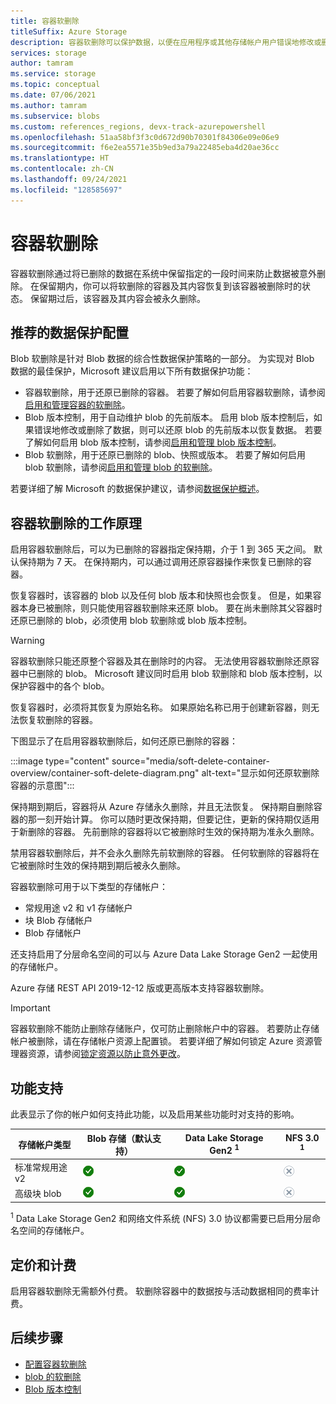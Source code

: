 ```yaml
---
title: 容器软删除
titleSuffix: Azure Storage
description: 容器软删除可以保护数据，以便在应用程序或其他存储帐户用户错误地修改或删除数据后可以更轻松地恢复数据。
services: storage
author: tamram
ms.service: storage
ms.topic: conceptual
ms.date: 07/06/2021
ms.author: tamram
ms.subservice: blobs
ms.custom: references_regions, devx-track-azurepowershell
ms.openlocfilehash: 51aa58bf3f3c0d672d90b70301f84306e09e06e9
ms.sourcegitcommit: f6e2ea5571e35b9ed3a79a22485eba4d20ae36cc
ms.translationtype: HT
ms.contentlocale: zh-CN
ms.lasthandoff: 09/24/2021
ms.locfileid: "128585697"
---
```

# <a name="soft-delete-for-containers"></a>容器软删除

容器软删除通过将已删除的数据在系统中保留指定的一段时间来防止数据被意外删除。 在保留期内，你可以将软删除的容器及其内容恢复到该容器被删除时的状态。 保留期过后，该容器及其内容会被永久删除。

## <a name="recommended-data-protection-configuration"></a>推荐的数据保护配置

Blob 软删除是针对 Blob 数据的综合性数据保护策略的一部分。 为实现对 Blob 数据的最佳保护，Microsoft 建议启用以下所有数据保护功能：

- 容器软删除，用于还原已删除的容器。 若要了解如何启用容器软删除，请参阅[启用和管理容器的软删除](soft-delete-container-enable.md)。
- Blob 版本控制，用于自动维护 blob 的先前版本。 启用 blob 版本控制后，如果错误地修改或删除了数据，则可以还原 blob 的先前版本以恢复数据。 若要了解如何启用 blob 版本控制，请参阅[启用和管理 blob 版本控制](versioning-enable.md)。
- Blob 软删除，用于还原已删除的 blob、快照或版本。 若要了解如何启用 blob 软删除，请参阅[启用和管理 blob 的软删除](soft-delete-blob-enable.md)。

若要详细了解 Microsoft 的数据保护建议，请参阅[数据保护概述](data-protection-overview.md)。

## <a name="how-container-soft-delete-works"></a>容器软删除的工作原理

启用容器软删除后，可以为已删除的容器指定保持期，介于 1 到 365 天之间。 默认保持期为 7 天。 在保持期内，可以通过调用还原容器操作来恢复已删除的容器。

恢复容器时，该容器的 blob 以及任何 blob 版本和快照也会恢复。 但是，如果容器本身已被删除，则只能使用容器软删除来还原 blob。 要在尚未删除其父容器时还原已删除的 blob，必须使用 blob 软删除或 blob 版本控制。

> [!WARNING]
> 容器软删除只能还原整个容器及其在删除时的内容。 无法使用容器软删除还原容器中已删除的 blob。 Microsoft 建议同时启用 blob 软删除和 blob 版本控制，以保护容器中的各个 blob。
>
> 恢复容器时，必须将其恢复为原始名称。 如果原始名称已用于创建新容器，则无法恢复软删除的容器。

下图显示了在启用容器软删除后，如何还原已删除的容器：

:::image type="content" source="media/soft-delete-container-overview/container-soft-delete-diagram.png" alt-text="显示如何还原软删除容器的示意图":::

保持期到期后，容器将从 Azure 存储永久删除，并且无法恢复。 保持期自删除容器的那一刻开始计算。 你可以随时更改保持期，但要记住，更新的保持期仅适用于新删除的容器。 先前删除的容器将以它被删除时生效的保持期为准永久删除。

禁用容器软删除后，并不会永久删除先前软删除的容器。 任何软删除的容器将在它被删除时生效的保持期到期后被永久删除。

容器软删除可用于以下类型的存储帐户：

- 常规用途 v2 和 v1 存储帐户
- 块 Blob 存储帐户
- Blob 存储帐户

还支持启用了分层命名空间的可以与 Azure Data Lake Storage Gen2 一起使用的存储帐户。

Azure 存储 REST API 2019-12-12 版或更高版本支持容器软删除。

> [!IMPORTANT]
> 容器软删除不能防止删除存储账户，仅可防止删除帐户中的容器。 若要防止存储帐户被删除，请在存储帐户资源上配置锁。 若要详细了解如何锁定 Azure 资源管理器资源，请参阅[锁定资源以防止意外更改](../../azure-resource-manager/management/lock-resources.md)。

## <a name="feature-support"></a>功能支持

此表显示了你的帐户如何支持此功能，以及启用某些功能时对支持的影响。

| 存储帐户类型                | Blob 存储（默认支持）   | Data Lake Storage Gen2 <sup>1</sup>                        | NFS 3.0 <sup>1</sup>
|-----------------------------|---------------------------------|------------------------------------|--------------------------------------------------|
| 标准常规用途 v2 | ![是](../media/icons/yes-icon.png) |![是](../media/icons/yes-icon.png)              | ![否](../media/icons/no-icon.png) |
| 高级块 blob          | ![是](../media/icons/yes-icon.png) |![是](../media/icons/yes-icon.png)              | ![否](../media/icons/no-icon.png) |

<sup>1</sup>    Data Lake Storage Gen2 和网络文件系统 (NFS) 3.0 协议都需要已启用分层命名空间的存储帐户。

## <a name="pricing-and-billing"></a>定价和计费

启用容器软删除无需额外付费。 软删除容器中的数据按与活动数据相同的费率计费。

## <a name="next-steps"></a>后续步骤

- [配置容器软删除](soft-delete-container-enable.md)
- [blob 的软删除](soft-delete-blob-overview.md)
- [Blob 版本控制](versioning-overview.md)
